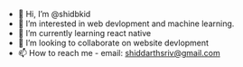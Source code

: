- 👋 Hi, I’m @shidbkid
- 👀 I’m interested in web devlopment and machine learning.
- 🌱 I’m currently learning  react native
- 💞️ I’m looking to collaborate on website devlopment
- 📫 How to reach me -
  email: shiddarthsriv@gmail.com
  

<!---
shidbkid/shidbkid is a ✨ special ✨ repository because its `README.md` (this file) appears on your GitHub profile.
You can click the Preview link to take a look at your changes.
--->
